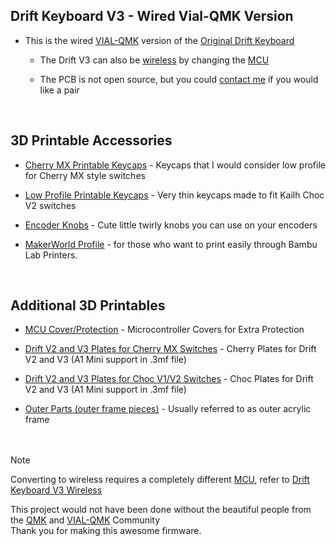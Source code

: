 ## Drift Keyboard V3 - Wired Vial-QMK Version  

- This is the wired [VIAL-QMK](https://github.com/vial-kb/vial-qmk) version of the [Original Drift Keyboard](https://github.com/Timception/Drift)  

  - The Drift V3 can also be [wireless](https://github.com/Timception/zmk-config-drift-v3-editor) by changing the [MCU](https://typeractive.xyz/products/nice-nano?srsltid=AfmBOopFI9Umybux3dp1TN_7DWNtLouR52CpvlU_aPLatSFBP0BeY02Y)  

   - The PCB is not open source, but you could [contact me](https://www.instagram.com/majin.keyboards) if you would like a pair
  <br/>  


## 3D Printable Accessories  
 - [Cherry MX Printable Keycaps](https://github.com/Timception/zmk-config-drift-v3-editor/tree/main/printables/Cherry-MX) - Keycaps that I would consider low profile for Cherry MX style switches  
 - [Low Profile Printable Keycaps](https://github.com/Timception/zmk-config-drift-v3-editor/tree/main/printables/Low-Profile) - Very thin keycaps made to fit Kailh Choc V2 switches  

 - [Encoder Knobs](https://github.com/Timception/zmk-config-drift-v3-editor/tree/main/printables/Encoder-Knobs) - Cute little twirly knobs you can use on your encoders  
 - [MakerWorld Profile](https://makerworld.com/en/@timception) - for those who want to print easily through Bambu Lab Printers.  
<br/>  

 ## Additional 3D Printables  
 - [MCU Cover/Protection](https://github.com/Timception/zmk-config-drift-v3-editor/tree/main/V3-MCU-Cover) - Microcontroller Covers for Extra Protection  

 - [Drift V2 and V3 Plates for Cherry MX Switches](https://github.com/Timception/zmk-config-drift-v3-editor/tree/main/Drift-V2-and-V3-Cherry-Plates) - Cherry Plates for Drift V2 and V3 (A1 Mini support in .3mf file)  

 - [Drift V2 and V3 Plates for Choc V1/V2 Switches](https://github.com/Timception/zmk-config-drift-v3-editor/tree/main/Drift-V2-and-V3-Choc-Plates) - Choc Plates for Drift V2 and V3 (A1 Mini support in .3mf file)  

 - [Outer Parts (outer frame pieces)](https://github.com/Timception/zmk-config-drift-v3-editor/tree/main/Outer-Acrylic) - Usually referred to as outer acrylic frame  
<br/><br/>  

>[!Note]  
>Converting to wireless requires a completely different [MCU](https://typeractive.xyz/products/nice-nano?srsltid=AfmBOopMetf7paTuZNdF40KFVV3Wz2GTHhOIjCt8Dya6_cj1KBGjmZew), refer to [Drift Keyboard V3 Wireless](https://github.com/Timception/zmk-config-drift-v3-editor)  
>
>This project would not have been done without the beautiful people from the
>[QMK](https://github.com/qmk/qmk_firmware) and [VIAL-QMK](https://github.com/vial-kb/vial-qmk) Community  
>Thank you for making this awesome firmware.  

